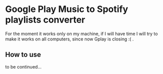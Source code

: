 # Google Play Music to Spotify playlists converter
For the moment it works only on my machine, if I will have time I will try to make it works on all computers, since now Gplay is closing :( .

## How to use
to be continued...